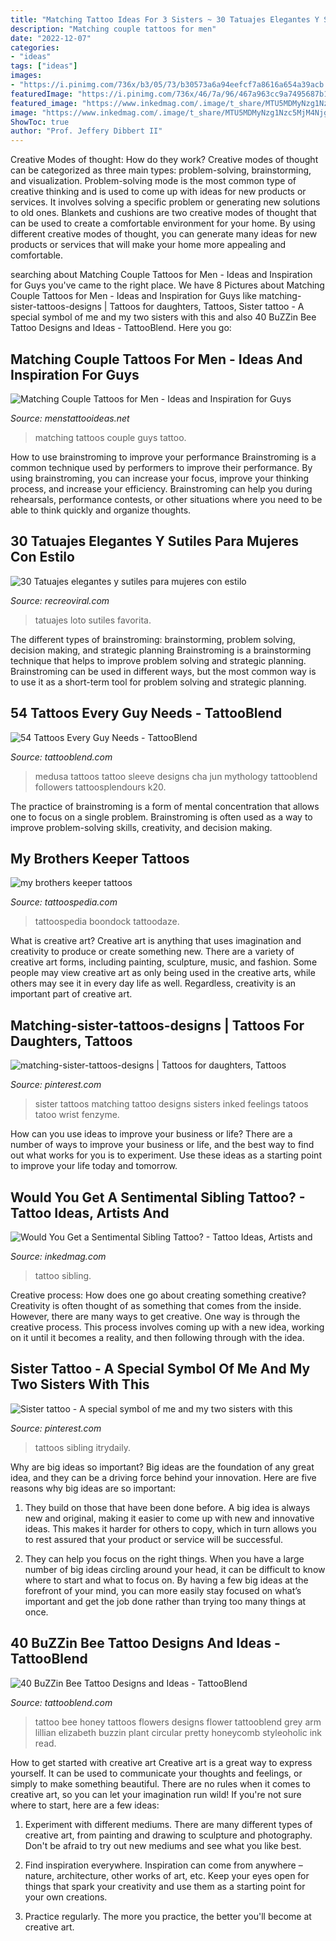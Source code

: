 ```yaml
---
title: "Matching Tattoo Ideas For 3 Sisters ~ 30 Tatuajes Elegantes Y Sutiles Para Mujeres Con Estilo"
description: "Matching couple tattoos for men"
date: "2022-12-07"
categories:
- "ideas"
tags: ["ideas"]
images:
- "https://i.pinimg.com/736x/b3/05/73/b30573a6a94eefcf7a8616a654a39acb.jpg"
featuredImage: "https://i.pinimg.com/736x/46/7a/96/467a963cc9a7495687b18bf9f55ccb42.jpg"
featured_image: "https://www.inkedmag.com/.image/t_share/MTU5MDMyNzg1Nzc5MjM4Njgw/subling-feat.jpg"
image: "https://www.inkedmag.com/.image/t_share/MTU5MDMyNzg1Nzc5MjM4Njgw/subling-feat.jpg"
ShowToc: true
author: "Prof. Jeffery Dibbert II"
---
```



Creative Modes of thought: How do they work?
Creative modes of thought can be categorized as three main types: problem-solving, brainstorming, and visualization. Problem-solving mode is the most common type of creative thinking and is used to come up with ideas for new products or services. It involves solving a specific problem or generating new solutions to old ones.
Blankets and cushions are two creative modes of thought that can be used to create a comfortable environment for your home. By using different creative modes of thought, you can generate many ideas for new products or services that will make your home more appealing and comfortable.

	

		
searching about Matching Couple Tattoos for Men - Ideas and Inspiration for Guys you've came to the right place. We have 8 Pictures about Matching Couple Tattoos for Men - Ideas and Inspiration for Guys like matching-sister-tattoos-designs | Tattoos for daughters, Tattoos, Sister tattoo - A special symbol of me and my two sisters with this and also 40 BuZZin Bee Tattoo Designs and Ideas - TattooBlend. Here you go:
		
    
## Matching Couple Tattoos For Men - Ideas And Inspiration For Guys

<img loading=lazy src="http://www.menstattooideas.net/tattooimages/2017/03/matching-couple-tattoos-20.jpg" onerror="this.onerror=null;this.src='https://tse3.mm.bing.net/th?id=OIP.uub2GZor8dyLECQYWhvZDwHaHa&amp;pid=15.1';" alt="Matching Couple Tattoos for Men - Ideas and Inspiration for Guys">

_Source: menstattooideas.net_

>matching tattoos couple guys tattoo. 

	

How to use brainstroming to improve your performance
Brainstroming is a common technique used by performers to improve their performance. By using brainstroming, you can increase your focus, improve your thinking process, and increase your efficiency. Brainstroming can help you during rehearsals, performance contests, or other situations where you need to be able to think quickly and organize thoughts.

    
## 30 Tatuajes Elegantes Y Sutiles Para Mujeres Con Estilo

<img loading=lazy src="https://www.recreoviral.com/wp-content/uploads/2016/04/MINI-TATUAJES-PARA-MUJERES-26.jpg" onerror="this.onerror=null;this.src='https://tse2.mm.bing.net/th?id=OIP.KGklGm8xWqatA0EmxiTqEgHaJ4&amp;pid=15.1';" alt="30 Tatuajes elegantes y sutiles para mujeres con estilo">

_Source: recreoviral.com_

>tatuajes loto sutiles favorita. 

	

The different types of brainstroming: brainstorming, problem solving, decision making, and strategic planning
Brainstroming is a brainstorming technique that helps to improve problem solving and strategic planning. Brainstroming can be used in different ways, but the most common way is to use it as a short-term tool for problem solving and strategic planning.

    
## 54 Tattoos Every Guy Needs - TattooBlend

<img loading=lazy src="https://tattooblend.com/wp-content/uploads/2017/05/20-1.jpg" onerror="this.onerror=null;this.src='https://tse2.mm.bing.net/th?id=OIP.GY3vpj8FLBwvo1Ia9V0y2gHaJO&amp;pid=15.1';" alt="54 Tattoos Every Guy Needs - TattooBlend">

_Source: tattooblend.com_

>medusa tattoos tattoo sleeve designs cha jun mythology tattooblend followers tattoosplendours k20. 

	

The practice of brainstroming is a form of mental concentration that allows one to focus on a single problem. Brainstroming is often used as a way to improve problem-solving skills, creativity, and decision making.

    
## My Brothers Keeper Tattoos

<img loading=lazy src="https://tattoospedia.com/wp-content/uploads/2015/08/my-brothers-keeper-tattoo-03-400x400.jpg" onerror="this.onerror=null;this.src='https://tse2.mm.bing.net/th?id=OIP.gw24vFWZ8yyTPpHvm71PHQAAAA&amp;pid=15.1';" alt="my brothers keeper tattoos">

_Source: tattoospedia.com_

>tattoospedia boondock tattoodaze. 

	

What is creative art?
Creative art is anything that uses imagination and creativity to produce or create something new. There are a variety of creative art forms, including painting, sculpture, music, and fashion. Some people may view creative art as only being used in the creative arts, while others may see it in every day life as well. Regardless, creativity is an important part of creative art.

    
## Matching-sister-tattoos-designs | Tattoos For Daughters, Tattoos

<img loading=lazy src="https://i.pinimg.com/736x/46/7a/96/467a963cc9a7495687b18bf9f55ccb42.jpg" onerror="this.onerror=null;this.src='https://tse1.mm.bing.net/th?id=OIP.fbDDaBQ146Z0DyK1f77SiAHaMB&amp;pid=15.1';" alt="matching-sister-tattoos-designs | Tattoos for daughters, Tattoos">

_Source: pinterest.com_

>sister tattoos matching tattoo designs sisters inked feelings tatoos tatoo wrist fenzyme. 

	

How can you use ideas to improve your business or life?
There are a number of ways to improve your business or life, and the best way to find out what works for you is to experiment. Use these ideas as a starting point to improve your life today and tomorrow.

    
## Would You Get A Sentimental Sibling Tattoo? - Tattoo Ideas, Artists And

<img loading=lazy src="https://www.inkedmag.com/.image/t_share/MTU5MDMyNzg1Nzc5MjM4Njgw/subling-feat.jpg" onerror="this.onerror=null;this.src='https://tse1.mm.bing.net/th?id=OIP.I0VoVDvgFwwetz5cD5VMUgHaF7&amp;pid=15.1';" alt="Would You Get a Sentimental Sibling Tattoo? - Tattoo Ideas, Artists and">

_Source: inkedmag.com_

>tattoo sibling. 

	

Creative process: How does one go about creating something creative?
Creativity is often thought of as something that comes from the inside. However, there are many ways to get creative. One way is through the creative process. This process involves coming up with a new idea, working on it until it becomes a reality, and then following through with the idea.

    
## Sister Tattoo - A Special Symbol Of Me And My Two Sisters With This

<img loading=lazy src="https://i.pinimg.com/736x/b3/05/73/b30573a6a94eefcf7a8616a654a39acb.jpg" onerror="this.onerror=null;this.src='https://tse2.mm.bing.net/th?id=OIP.oLxIlRo1QHivEZLyzqD2nQHaFj&amp;pid=15.1';" alt="Sister tattoo - A special symbol of me and my two sisters with this">

_Source: pinterest.com_

>tattoos sibling itrydaily. 

	

Why are big ideas so important?
Big ideas are the foundation of any great idea, and they can be a driving force behind your innovation. Here are five reasons why big ideas are so important:
1. They build on those that have been done before. A big idea is always new and original, making it easier to come up with new and innovative ideas. This makes it harder for others to copy, which in turn allows you to rest assured that your product or service will be successful.

2. They can help you focus on the right things. When you have a large number of big ideas circling around your head, it can be difficult to know where to start and what to focus on. By having a few big ideas at the forefront of your mind, you can more easily stay focused on what’s important and get the job done rather than trying too many things at once.

    
## 40 BuZZin Bee Tattoo Designs And Ideas - TattooBlend

<img loading=lazy src="http://tattooblend.com/wp-content/uploads/2016/10/circular-bee-tattoo.jpg?x26891" onerror="this.onerror=null;this.src='https://tse4.mm.bing.net/th?id=OIP.rsSDJyKp1iB9wFGyxwXtfgHaJD&amp;pid=15.1';" alt="40 BuZZin Bee Tattoo Designs and Ideas - TattooBlend">

_Source: tattooblend.com_

>tattoo bee honey tattoos flowers designs flower tattooblend grey arm lillian elizabeth buzzin plant circular pretty honeycomb styleoholic ink read. 

	

How to get started with creative art
Creative art is a great way to express yourself. It can be used to communicate your thoughts and feelings, or simply to make something beautiful. There are no rules when it comes to creative art, so you can let your imagination run wild! If you're not sure where to start, here are a few ideas:
1. Experiment with different mediums. There are many different types of creative art, from painting and drawing to sculpture and photography. Don't be afraid to try out new mediums and see what you like best.

2. Find inspiration everywhere. Inspiration can come from anywhere – nature, architecture, other works of art, etc. Keep your eyes open for things that spark your creativity and use them as a starting point for your own creations.

3. Practice regularly. The more you practice, the better you'll become at creative art.

